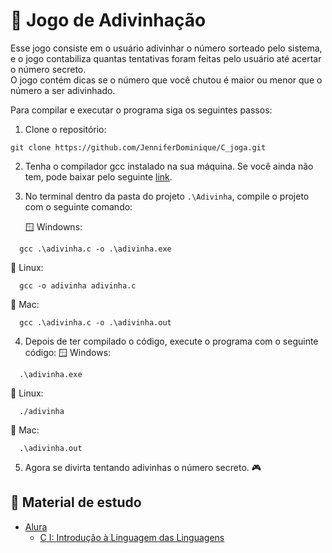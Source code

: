 # :game_die: Jogo de Adivinhação

Esse jogo consiste em o usuário adivinhar o número sorteado pelo sistema, e o jogo contabiliza quantas tentativas foram feitas pelo usuário até acertar o número secreto. <br> 
O jogo contém dicas se o número que você chutou é maior ou menor que o número a ser adivinhado.

Para compilar e executar o programa siga os seguintes passos:

1. Clone o repositório:

```
git clone https://github.com/JenniferDominique/C_joga.git
```

2. Tenha o compilador gcc instalado na sua máquina. Se você ainda não tem, pode baixar pelo seguinte [link](https://www.mingw-w64.org).<br>

3. No terminal dentro da pasta do projeto `.\Adivinha`, compile o projeto com o seguinte comando:

   :window: Windowns:
```
  gcc .\adivinha.c -o .\adivinha.exe
```

   :penguin: Linux:
```
  gcc -o adivinha adivinha.c
```

   :apple: Mac:
```
  gcc .\adivinha.c -o .\adivinha.out
```

4. Depois de ter compilado o código, execute o programa com o seguinte código:
   :window: Windows:
```
  .\adivinha.exe
```

   :penguin: Linux:
```
  ./adivinha
```

   :apple: Mac:
```
  .\adivinha.out
```

5. Agora se divirta tentando adivinhas o número secreto. :video_game:

## :book: Material de estudo
- [Alura](https://cursos.alura.com.br) 
  - [C I: Introdução à Linguagem das Linguagens](https://cursos.alura.com.br/course/introducao-a-programacao-com-c-parte-1)